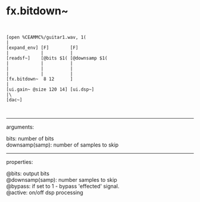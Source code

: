 # fx.bitdown~

```


[open %CEAMMC%/guitar1.wav, 1(
|
[expand_env] [F]        [F]
|            |          |
[readsf~]    [@bits $1( [@downsamp $1(
|            |          |
|            |          |
|            |          |
[fx.bitdown~  8 12      ]
|
[ui.gain~ @size 120 14] [ui.dsp~]
|\
[dac~]

            
```
---
arguments:

bits: number of bits<br>
downsamp(samp): number
            of samples to skip<br>

---
properties:

@bits: output
            bits<br>
@downsamp(samp): number samples to skip<br>
@bypass: if set to 1 - bypass
            &#39;effected&#39; signal.<br>
@active: on/off dsp
            processing<br>

